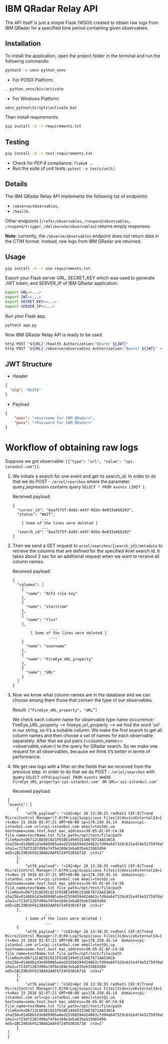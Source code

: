 # IBM QRadar Relay API

The API itself is just a simple Flask (WSGI) 
created to obtain raw logs from IBM QRadar for a specified
time period containing given observables.


## Installation
To install the application,
open the project folder in the terminal and run the following commands:
```bash
python3 -m venv python_venv
```
- For POSIX Platform:
```bash
. python_venv/bin/activate
```
- For Windows Platform:
```bash
venv_python\Scripts\activate.bat
```
Then install requirements: 
```bash
pip install -U -r requirements.txt
```

## Testing

```bash
pip install -U -r test-requirements.txt
```

- Check for *PEP 8* compliance: `flake8 .`.
- Run the suite of unit tests: `pytest -v tests/unit/`.

## Details
The IBM QRadar Relay API implements the following list of endpoints:
* `/observe/observables`,
* `/health`.

Other endpoints (`/refer/observables`, `/respond/observables`,
`/respond/trigger`, `/deliberate/observables`) 
returns empty responses.

**Note**: currently, the `/observe/observables` endpoint does
not return data in the CTIM format. Instead, raw logs from IBM QRadar are returned.

## Usage
```bash
pip install -U -r use-requirements.txt
```
Export your Flask server URL, SECRET_KEY which was used to generate
JWT token, and SERVER_IP of IBM QRadar application.
```bash
export URL=<...>
export JWT=<...>
export SECRET_KEY=<...>
export SERVER_IP=<...>
```
Run your Flask app.
```bash
python3 app.py
```
Now IBM QRadar Relay API is ready to be used.
```bash
http POST "${URL}"/health Authorization:"Bearer ${JWT}"
http POST "${URL}"/observe/observables Authorization:"Bearer ${JWT}" < observables.json
```

## JWT Structure

- Header
```json
{
  "alg": "HS256"
}
```

- Payload
```json
{
    "user": "<Username for IBM QRadar>",
    "pass": "<Password for IBM QRadar>"
}
```

# Workflow of obtaining raw logs

Suppose we got observable: ```[{"type": "url", "value": "cpi-istanbul.com"}]```.
1. We initiate a search for one event and get its search_id. 
In order to do that we do POST - `/ariel/searches` where the parameter
query_expression contains query ```SELECT * FROM events LIMIT 1```

    Received payload:
    ```
    {
      "cursor_id": "8aa7575f-da92-4d47-9d2e-0e833a66b202",
      "status": "WAIT",
                 ...
        [ Some of the lines were deleted ]
                 ...
      "search_id": "8aa7575f-da92-4d47-9d2e-0e833a66b202"
    }
    ```
2. Then we send a GET request to `ariel/searches/{search_id}/metadata` to retrieve
the columns that are defined for the specified Ariel search id.
 It takes about 2 sec for an additional request when we want to receive all column names.

    Received payload:
    ```
    {
      "columns": [
        {
          "name": "ACF2 rule key"
        },
        {
          "name": "starttime"
        },
        {
          "name": "tlvs"
        },
                     ...
            [ Some of the lines were deleted ]
                     ...
        {
          "name": "username"
        },
        {
          "name": "FireEye_URL_property"
        },
        {
          "name": "URL"
        }
      ]
    }
    ```

3. Now we know what column names are in the database and we can choose among them those that contain the type of our observables.

    Result: ``` [“FireEye_URL_property", "URL”] ```

     We check each column name for observable type name occurrence: FireEye_URL_property —> fireeye_url_property —> we find the word 'url' in our string, so it’s a suitable column.
     We make the first search to get all column names and then choose a set of names for each observable separately. After that we put pairs (<column_name>=<observable_value>) to the query for QRadar search.
     So we make one request for all observables, because we think it’s better in terms of performance. 

 4. We get raw logs with a filter on the fields that we received from the previous step.
 In order to do that we do POST - `/ariel/searches` with query
```SELECT UTF8(payload) FROM events WHERE FireEye_URL_property='cpi-istanbul.com' OR URL='cpi-istanbul.com’```
    
    Received payload:
   ```
    {
    "events": [
        {
            "utf8_payload": "<182>Apr 28 13:38:25 redhat1 CEF:0|Trend Micro|Control Manager|7.0|FH:Log|Suspicious Files|3|deviceExternalId=1 rt=Nov 15 2016 02:47:21 GMT+00:00 ip=178.250.45.14  domain=cpi-istanbul.com url=cpi-istanbul.com email=test@i.ua hostname=some.test.host mac_address=30-65-EC-6F-C4-58 file_name=testName.txt file_path=/opt/test/file/path fileHash=D6712CAE5EC821F910E14945153AE7871AA536CA sha256=01468b1d3e089985a4ed255b6594d24863cfd94a647329c631e4f4e52759f8a9 sha1=cf23df2207d99a74fbe169e3eba035e633b65d94  md5=1BC29B36F623BA82AAF6724FD3B16718  cn3=1"
        },
        {
            "utf8_payload": "<182>Apr 28 13:38:35 redhat1 CEF:0|Trend Micro|Control Manager|7.0|FH:Log|Suspicious Files|3|deviceExternalId=1 rt=Nov 15 2016 02:47:21 GMT+00:00 ip=178.250.45.14  domain=cpi-istanbul.com url=cpi-istanbul.com email=test@i.ua hostname=some.test.host mac_address=30-65-EC-6F-C4-58 file_name=testName.txt file_path=/opt/test/file/path fileHash=D6712CAE5EC821F910E14945153AE7871AA536CA sha256=01468b1d3e089985a4ed255b6594d24863cfd94a647329c631e4f4e52759f8a9 sha1=cf23df2207d99a74fbe169e3eba035e633b65d94  md5=1BC29B36F623BA82AAF6724FD3B16718  cn3=1"
        },
                     ...
            [ Some of the lines were deleted ]
                     ...
        {
            "utf8_payload": "<182>Apr 28 13:38:35 redhat1 CEF:0|Trend Micro|Control Manager|7.0|FH:Log|Suspicious Files|3|deviceExternalId=1 rt=Nov 15 2016 02:47:21 GMT+00:00 ip=178.250.45.14  domain=cpi-istanbul.com url=cpi-istanbul.com email=test@i.ua hostname=some.test.host mac_address=30-65-EC-6F-C4-58 file_name=testName.txt file_path=/opt/test/file/path fileHash=D6712CAE5EC821F910E14945153AE7871AA536CA sha256=01468b1d3e089985a4ed255b6594d24863cfd94a647329c631e4f4e52759f8a9 sha1=cf23df2207d99a74fbe169e3eba035e633b65d94  md5=1BC29B36F623BA82AAF6724FD3B16718  cn3=1"
        },
        {
            "utf8_payload": "<182>Apr 28 13:38:55 redhat1 CEF:0|Trend Micro|Control Manager|7.0|FH:Log|Suspicious Files|3|deviceExternalId=1 rt=Nov 15 2016 02:47:21 GMT+00:00 ip=178.250.45.14  domain=cpi-istanbul.com url=cpi-istanbul.com email=test@i.ua hostname=some.test.host mac_address=30-65-EC-6F-C4-58 file_name=testName.txt file_path=/opt/test/file/path fileHash=D6712CAE5EC821F910E14945153AE7871AA536CA sha256=01468b1d3e089985a4ed255b6594d24863cfd94a647329c631e4f4e52759f8a9 sha1=cf23df2207d99a74fbe169e3eba035e633b65d94  md5=1BC29B36F623BA82AAF6724FD3B16718  cn3=1"
        }
    ]
    }
   ```
